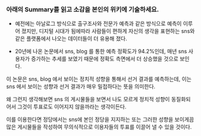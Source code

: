 

### 아래의 Summary를 읽고 소감을 본인의 위키에 기술하세요.

- 예전에는 아날로그 방식으로 출구조사와 전문가 예측과 같은 방식으로 예측이 이루어 졌지만, 디지털 시대가 됨에따라 사람들이 편하게 자신의 생각을 표현하는 sns와 같은 플랫폼에서 나오는 데이터들이 더 유용해 졌다.

- 20년에 나온 논문에서 sns, blog 를 통한 예측 정확도가 94.2%인데, 매년 sns 사용자가 증가하는 추세를 보였기 때문에 정확도 측면에서 더 상승했을 것으로 보인다.

이 논문은 sns, blog 에서 보이는 정치적 성향을 통해서 선거 결과를 예측하는데, 이는 sns 에서 보이는 성향과 선거 결과가 매우 밀접하다는 뜻을 의미한다. 

왜 그런지 생각해보면 sns 의 게시물들을 보면서 나도 모르게 정치적 성향이 동질화되어서 그것이 투표로도 이어지지 않을까라는 생각이든다. 

이를 이용한다면 정당에서는 sns에 본인 정당을 지지하는 또는 그러한 성향을 보이게끔 많은 게시물들을 작성하여 무의식적으로 이용자들의 투표를 이끌어 낼 수 있을 것이다.
